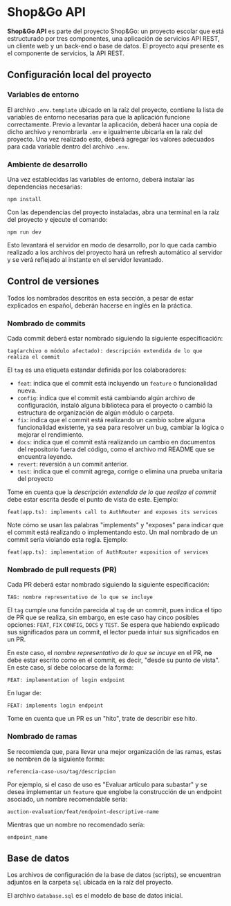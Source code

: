 # Shop&Go API

**Shop&Go API** es parte del proyecto Shop&Go: un proyecto escolar que está estructurado por tres componentes,
una aplicación de servicios API REST, un cliente web y un back-end o base de datos. El proyecto aquí 
presente es el componente de servicios, la API REST.

## Configuración local del proyecto

### Variables de entorno

El archivo `.env.template` ubicado en la raíz del proyecto, contiene la lista de variables de entorno 
necesarias para que la aplicación funcione correctamente. Previo a levantar la aplicación, deberá hacer una copia 
de dicho archivo y renombrarla `.env` e igualmente ubicarla en la raíz del proyecto. Una vez realizado esto, deberá
agregar los valores adecuados para cada variable dentro del archivo `.env`.

### Ambiente de desarrollo

Una vez establecidas las variables de entorno, deberá instalar las dependencias necesarias:

```npm install```

Con las dependencias del proyecto instaladas, abra una terminal en la raíz del proyecto y ejecute el comando:

```npm run dev```

Esto levantará el servidor en modo de desarrollo, por lo que cada cambio realizado a los archivos del proyecto
hará un refresh automático al servidor y se verá reflejado al instante en el servidor levantado.

## Control de versiones

Todos los nombrados descritos en esta sección, a pesar de estar explicados en español, deberán hacerse
en inglés en la práctica.

### Nombrado de commits

Cada commit deberá estar nombrado siguiendo la siguiente especificación:

```tag(archivo o módulo afectado): descripción extendida de lo que realiza el commit```

El `tag` es una etiqueta estandar definida por los colaboradores:

* `feat`: indica que el commit está incluyendo un `feature` o funcionalidad nueva.
* `config`: indica que el commit está cambiando algún archivo de configuración, instaló alguna biblioteca 
para el proyecto o cambió la estructura de organización de algún módulo o carpeta.
* `fix`: indica que el commit está realizando un cambio sobre alguna funcionalidad existente, ya sea para resolver
un bug, cambiar la lógica o mejorar el rendimiento.
* `docs`: indica que el commit está realizando un cambio en documentos del repositorio fuera del código, como 
el archivo md README que se encuentra leyendo.
* `revert`: reversión a un commit anterior.
* `test`: indica que el commit agrega, corrige o elimina una prueba unitaria del proyecto

Tome en cuenta que la _descripción extendida de lo que realiza el commit_ debe estar escrita desde el punto de vista
de este. Ejemplo:

`feat(app.ts): implements call to AuthRouter and exposes its services`

Note cómo se usan las palabras "implements" y "exposes" para indicar que el commit está realizando o implementando
esto. Un mal nombrado de un commit sería violando esta regla. Ejemplo:

`feat(app.ts): implementation of AuthRouter exposition of services`

### Nombrado de pull requests (PR)

Cada PR deberá estar nombrado siguiendo la siguiente especificación:

```TAG: nombre representativo de lo que se incluye```

El `tag` cumple una función parecida al `tag` de un commit, pues indica el tipo de PR que se realiza, sin embargo, en este
caso hay cinco posibles opciones: `FEAT`, `FIX` `CONFIG`, `DOCS` y `TEST`. Se espera que habiendo explicado sus significados
para un commit, el lector pueda intuir sus significados en un PR.

En este caso, el _nombre representativo de lo que se incuye_ en el PR, **no** debe estar escrito como en el commit, es decir, 
"desde su punto de vista". En este caso, sí debe colocarse de la forma:

```FEAT: implementation of login endpoint```

En lugar de:

```FEAT: implements login endpoint```

Tome en cuenta que un PR es un "hito", trate de describir ese hito. 

### Nombrado de ramas

Se recomienda que, para llevar una mejor organización de las ramas, estas se nombren de la siguiente forma:

```referencia-caso-uso/tag/descripcion```

Por ejemplo, si el caso de uso es "Evaluar artículo para subastar" y se desea implementar un `feature` que englobe la 
construcción de un endpoint asociado, un nombre recomendable sería:

```auction-evaluation/feat/endpoint-descriptive-name```

Mientras que un nombre no recomendado sería:

```endpoint_name```

## Base de datos

Los archivos de configuración de la base de datos (scripts), se encuentran adjuntos en la carpeta `sql`
ubicada en la raíz del proyecto. 

El archivo `database.sql` es el modelo de base de datos inicial.